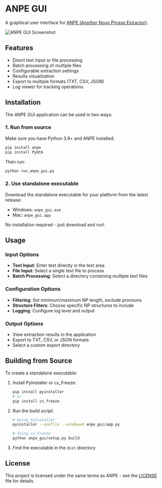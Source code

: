 # ANPE GUI

A graphical user interface for [ANPE (Another Noun Phrase Extractor)](https://github.com/rcverse/anpe).

![ANPE GUI Screenshot](resources/screenshot.png)

## Features

- Direct text input or file processing
- Batch processing of multiple files
- Configurable extraction settings
- Results visualization
- Export to multiple formats (TXT, CSV, JSON)
- Log viewer for tracking operations

## Installation

The ANPE GUI application can be used in two ways:

### 1. Run from source

Make sure you have Python 3.9+ and ANPE installed:

```bash
pip install anpe
pip install PyQt6
```

Then run:

```bash
python run_anpe_gui.py
```

### 2. Use standalone executable

Download the standalone executable for your platform from the latest release:

- Windows: `anpe_gui.exe`
- Mac: `anpe_gui.app`

No installation required - just download and run!

## Usage

### Input Options

- **Text Input**: Enter text directly in the text area
- **File Input**: Select a single text file to process
- **Batch Processing**: Select a directory containing multiple text files

### Configuration Options

- **Filtering**: Set minimum/maximum NP length, exclude pronouns
- **Structure Filters**: Choose specific NP structures to include
- **Logging**: Configure log level and output

### Output Options

- View extraction results in the application
- Export to TXT, CSV, or JSON formats
- Select a custom export directory

## Building from Source

To create a standalone executable:

1. Install PyInstaller or cx_Freeze:
   ```bash
   pip install pyinstaller
   # or
   pip install cx_freeze
   ```

2. Run the build script:
   ```bash
   # Using PyInstaller
   pyinstaller --onefile --windowed anpe_gui/app.py
   
   # Using cx_Freeze
   python anpe_gui/setup.py build
   ```

3. Find the executable in the `dist` directory

## License

This project is licensed under the same terms as ANPE - see the [LICENSE](../LICENSE) file for details. 